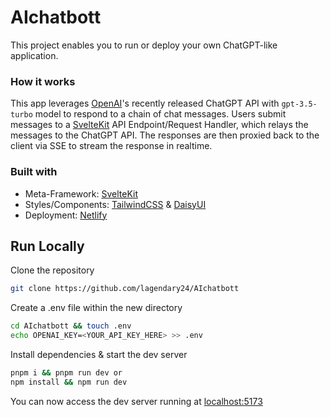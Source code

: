 # AIchatbott
This project enables you to run or deploy your own ChatGPT-like application.

### How it works
This app leverages [OpenAI](https://ai.com)'s recently released ChatGPT API with `gpt-3.5-turbo` model to respond to a chain of chat messages. Users submit messages to a [SvelteKit](https://kit.svelte.dev) API Endpoint/Request Handler, which relays the messages to the ChatGPT API. The responses are then proxied back to the client via SSE to stream the response in realtime.

### Built with
- Meta-Framework: [SvelteKit](https://kit.svelte.dev)
- Styles/Components: [TailwindCSS](https://tailwindcss.com) & [DaisyUI](https://daisyui.com)
- Deployment: [Netlify](https://chatmebot.netlify.app)


## Run Locally

Clone the repository
```sh
git clone https://github.com/lagendary24/AIchatbott
```

Create a .env file within the new directory
```sh
cd AIchatbott && touch .env
echo OPENAI_KEY=<YOUR_API_KEY_HERE> >> .env
```

Install dependencies & start the dev server
```sh
pnpm i && pnpm run dev or
npm install && npm run dev
```

You can now access the dev server running at [localhost:5173](https://localhost:5173)

